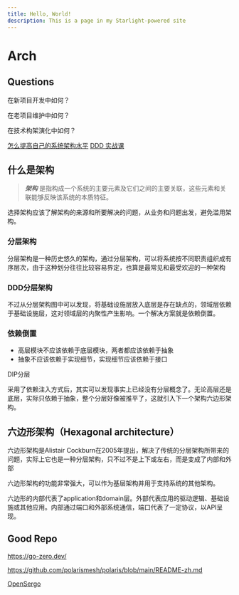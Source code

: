 ```yaml
---
title: Hello, World!
description: This is a page in my Starlight-powered site
---
```


# Arch

## Questions

在新项目开发中如何？

在老项目维护中如何？

在技术构架演化中如何？

[怎么提高自己的系统架构水平](https://my.oschina.net/u/4662964/blog/5135740)
[DDD 实战课](https://zq99299.github.io/note-book2/ddd/)

## 什么是架构

> **_架构_**  是指构成一个系统的主要元素及它们之间的主要关联，这些元素和关联能够反映该系统的本质特征。

选择架构应该了解架构的来源和所要解决的问题，从业务和问题出发，避免滥用架构。

### 分层架构

分层架构是一种历史悠久的架构，通过分层架构，可以将系统按不同职责组织成有序层次，由于这种划分往往比较容易界定，也算是最常见和最受欢迎的一种架构

### DDD分层架构

不过从分层架构图中可以发现，将基础设施层放入底层是存在缺点的，领域层依赖于基础设施层，这对领域层的内聚性产生影响。一个解决方案就是依赖倒置。

### 依赖倒置

- 高层模块不应该依赖于底层模块，两者都应该依赖于抽象
- 抽象不应该依赖于实现细节，实现细节应该依赖于接口

DIP分层

采用了依赖注入方式后，其实可以发现事实上已经没有分层概念了。无论高层还是底层，实际只依赖于抽象，整个分层好像被推平了，这就引入下一个架构六边形架构。

## 六边形架构（Hexagonal architecture）

六边形架构是Alistair Cockburn在2005年提出，解决了传统的分层架构所带来的问题，实际上它也是一种分层架构，只不过不是上下或左右，而是变成了内部和外部

六边形架构的功能非常强大，可以作为基层架构并用于支持系统的其他架构。

六边形的内部代表了application和domain层。外部代表应用的驱动逻辑、基础设施或其他应用。内部通过端口和外部系统通信，端口代表了一定协议，以API呈现。

## Good Repo

<https://go-zero.dev/>

<https://github.com/polarismesh/polaris/blob/main/README-zh.md>

[OpenSergo](https://opensergo.io/zh-cn/docs/what-is-opensergo/intro/)
